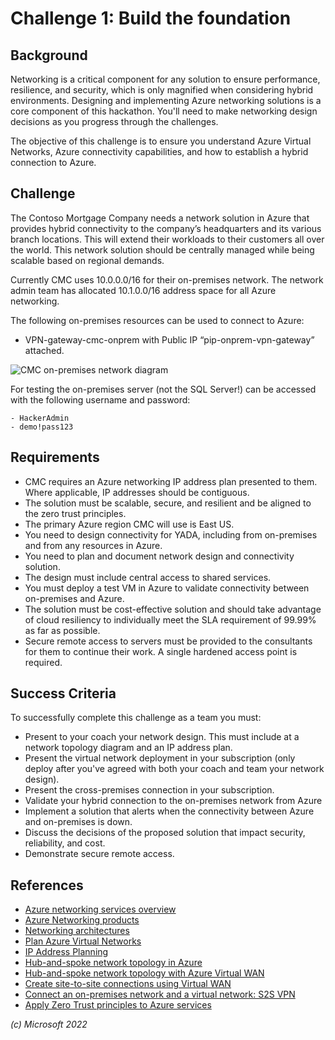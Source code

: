 # Challenge 1: Build the foundation

## Background

Networking is a critical component for any solution to ensure performance, resilience, and security, which is only magnified when considering hybrid environments. Designing and implementing Azure networking solutions is a core component of this hackathon. You'll need to make networking design decisions as you progress through the challenges.

The objective of this challenge is to ensure you understand Azure Virtual Networks, Azure connectivity capabilities, and how to establish a hybrid connection to Azure.

## Challenge

The Contoso Mortgage Company needs a network solution in Azure that provides hybrid connectivity to the company’s headquarters and its various branch locations. This will extend their workloads to their customers all over the world. This network solution should be centrally managed while being scalable based on regional demands.

Currently CMC uses 10.0.0.0/16 for their on-premises network. The network admin team has allocated 10.1.0.0/16 address space for all Azure networking.

The following on-premises resources can be used to connect to Azure:

- VPN-gateway-cmc-onprem with Public IP “pip-onprem-vpn-gateway” attached.

![CMC on-premises network diagram](images/on-premises.png)

For testing the on-premises server (not the SQL Server!) can be accessed with the following username and password:

    - HackerAdmin
    - demo!pass123

## Requirements

- CMC requires an Azure networking IP address plan presented to them. Where applicable, IP addresses should be contiguous.
- The solution must be scalable, secure, and resilient and be aligned to the zero trust principles.
- The primary Azure region CMC will use is East US.
- You need to design connectivity for YADA, including from on-premises and from any resources in Azure.
- You need to plan and document network design and connectivity solution.
- The design must include central access to shared services.
- You must deploy a test VM in Azure to validate connectivity between on-premises and Azure.
- The solution must be cost-effective solution and should take advantage of cloud resiliency to individually meet the SLA requirement of 99.99% as far as possible.
- Secure remote access to servers must be provided to the consultants for them to continue their work. A single hardened access point is required.

## Success Criteria

To successfully complete this challenge as a team you must:

- Present to your coach your network design. This must include at a network topology diagram and an IP address plan.
- Present the virtual network deployment in your subscription (only deploy after you've agreed with both your coach and team your network design).
- Present the cross-premises connection in your subscription.
- Validate your hybrid connection to the on-premises network from Azure
- Implement a solution that alerts when the connectivity between Azure and on-premises is down.
- Discuss the decisions of the proposed solution that impact security, reliability, and cost.
- Demonstrate secure remote access.

## References

- [Azure networking services overview](https://learn.microsoft.com/azure/networking/fundamentals/networking-overview)
- [Azure Networking products](https://azure.microsoft.com/products/category/networking/)
- [Networking architectures](https://learn.microsoft.com/azure/architecture/guide/networking/networking-start-here#networking-architectures)
- [Plan Azure Virtual Networks](https://learn.microsoft.com/azure/virtual-network/virtual-network-vnet-plan-design-arm)
- [IP Address Planning](https://learn.microsoft.com/en-us/azure/cloud-adoption-framework/ready/azure-best-practices/plan-for-ip-addressing)
- [Hub-and-spoke network topology in Azure](https://learn.microsoft.com/en-us/azure/architecture/reference-architectures/hybrid-networking/hub-spoke)
- [Hub-and-spoke network topology with Azure Virtual WAN](https://learn.microsoft.com/en-us/azure/architecture/networking/hub-spoke-vwan-architecture)
- [Create site-to-site connections using Virtual WAN](https://learn.microsoft.com/en-us/azure/virtual-wan/virtual-wan-site-to-site-portal)
- [Connect an on-premises network and a virtual network: S2S VPN](https://learn.microsoft.com/en-us/azure/vpn-gateway/tutorial-site-to-site-portal)
- [Apply Zero Trust principles to Azure services](https://learn.microsoft.com/en-us/security/zero-trust/apply-zero-trust-azure-services-overview)

_(c) Microsoft 2022_
